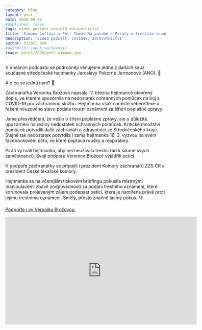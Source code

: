 ```yaml
---
category: blog
layout: post
date: 2020-06-02
#published: false
tags: video_podcast covid19 zdravotnictví
title: 'Simona Luftová a Petr Tomáš Na palubě s Piráty o trestním oznámení a petici na podporu záchranářky Veroniky Brožové'
description: 'video podcast, covid19, zdravotnictví'
author: Piráti SčK
#authorId: jakub.vaclavovic
image: posts/2020/petr-simona.jpg
---
```


V dnešním podcastu se podrobněji věnujeme jedné z dalších kauz současné středočeské hejtmanky Jaroslavy Pokorné Jermanové (ANO). 😤

A o co se jedná nyní? 🧐

Záchranářka Veronika Brožová napsala 17. března hejtmance otevřený dopis, ve kterém upozornila na nedostatek ochranných pomůcek na boj s COVID-19 pro záchrannou službu. Hejtmanka však namísto sebereflexe a řešení nouzového stavu podala trestní oznámení za šíření poplašné zprávy.

Jsme přesvědčeni, že nešlo o šíření poplašné zprávy, ale o důležité upozornění na reálný nedostatek ochranných pomůcek. Kritické množství pomůcek potvrdili další záchranáři a zdravotníci ze Středočeského kraje. Stejně tak nedostatek potvrdila i sama hejtmanka 16. 3. výzvou na svém facebookovém účtu, ve které poptává roušky a respirátory.

Piráti vyzvali hejtmanku, aby nezneužívala trestní řád k šikaně svých zaměstnanců. Svoji podporu Veronice Brožové vyjádřili peticí.

K podpoře záchranářky se připojili i prezident Komory záchranářů ZZS ČR a prezident České lékařské komory.

Hejtmanka se na včerejším tiskovém briefingu pokusila mistrnými manipulacemi zbavit zodpovědnosti za podání trestního oznámení, které korunovala projeveným zájem podepsat petici, která je namířena právě proti jejímu trestnímu oznámení. Smělý, přesto značně laciný pokus. 👎

[Podpořte i vy Veroniku Brožovou.](https://www.petice.com/nesouhlasime_s_trestnim_oznamenim_na_zdravotni_sestru_pani_veroniku_broovouokovou?)

<iframe width="600" height="338" src="https://www.youtube.com/embed/sMJvplN7L18" frameborder="0" allow="accelerometer; autoplay; encrypted-media; gyroscope; picture-in-picture" allowfullscreen></iframe>
